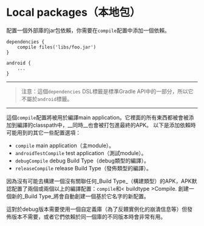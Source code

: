 # Local packages（本地包）

配置一個外部庫的jar包依賴，你需要在`compile`配置中添加一個依賴。

    dependencies {
        compile files('libs/foo.jar')
    }

    android {
        ...
    }

---

> 注意：這個`dependencies` DSL標籤是標準Gradle API中的一部分，所以它不屬於`android`標籤。

---

這個`compile`配置將被用於編譯main application。它裡面的所有東西都被會被添加到編譯的classpath中，__同時__也會被打包進最終的APK。
以下是添加依賴時可能用到的其它一些配置選項：

* `compile`
main application（主module）。
* `androidTestCompile`
test application（測試module）。
* `debugCompile`
debug Build Type（debug類型的編譯）。
* `releaseCompile`
release Build Type（發佈類型的編譯）。

因為沒有可能去構建一個沒有關聯任何_Build Type_（構建類型）的APK，APK默認配置了兩個或兩個以上的編譯配置：`compile`和< buildtype >Compile.
創建一個新的_Build Type_將會自動創建一個基於它名字的新配置。

這對於debug版本需要使用一個自定義庫（為了反饋實例化的崩潰信息等）但發佈版本不需要，或者它們依賴於同一個庫的不同版本時會非常有用。
